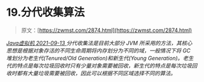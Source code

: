 <!--yml
category: 未分类
date: 0001-01-01 00:00:00
-->

# 19.分代收集算法

> 原文：[https://zwmst.com/2874.html](https://zwmst.com/2874.html)

   [ *Java虚拟机* ](https://zwmst.com/java%e8%99%9a%e6%8b%9f%e6%9c%ba)*[ <time datetime="2021-09-14T00:02:35+08:00"> 2021-09-13 </time> ](https://zwmst.com/2874.html)  分代收集法是目前大部分 JVM 所采用的方法，其核心思想是根据对象存活的不同生命周期将内存划分为不同的域，一般情况下将 GC 堆划分为老生代(Tenured/Old Generation)和新生代(Young Generation)。老生代的特点是每次垃圾回收时只有少量对象需要被回收，新生代的特点是每次垃圾回收时都有大量垃圾需要被回收，因此可以根据不同区域选择不同的算法。*